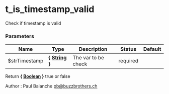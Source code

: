 # t_is_timestamp_valid

Check if timestamp is valid



### Parameters
Name  |  Type  |  Description  |  Status  |  Default
------------  |  ------------  |  ------------  |  ------------  |  ------------
$strTimestamp  |  **{ [String](http://php.net/manual/en/language.types.string.php) }**  |  The var to be check  |  required  |

Return **{ [Boolean](http://php.net/manual/en/language.types.boolean.php) }** true or false

Author : Paul Balanche [pb@buzzbrothers.ch](mailto:pb@buzzbrothers.ch)